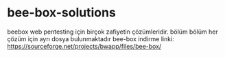 # bee-box-solutions
beebox web pentesting için birçok zafiyetin çözümleridir.
bölüm bölüm her çözüm için ayrı dosya bulunmaktadır
bee-box indirme linki:
https://sourceforge.net/projects/bwapp/files/bee-box/
